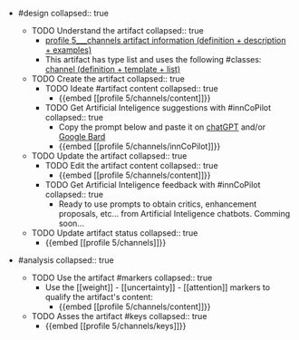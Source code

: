 
- #design
   collapsed:: true
  - TODO Understand the artifact
    collapsed:: true
    - [profile 5___channels artifact information (definition + description + examples)](https://go.innbok.com/#/page/innBoK%2Fprofile-%28id%29%2Fchannels%2Finfo)
    - This artifact has type list and uses the following #classes: [channel (definition + template + list)](https://go.innbok.com/#/page/innBoK%2Fclass%2Fchannel)
  - TODO Create the artifact
     collapsed:: true
    - TODO Ideate #artifact content
      collapsed:: true
      - {{embed [[profile 5/channels/content]]}}
    - TODO Get Artificial Inteligence suggestions with #innCoPilot
      collapsed:: true
      - Copy the prompt below and paste it on [chatGPT](https://chat.openai.com) and/or [Google Bard](https://bard.google.com/chat)
      - {{embed [[profile 5/channels/innCoPilot]]}}
  - TODO Update the artifact
    collapsed:: true
    - TODO Edit the artifact content
     collapsed:: true
      - {{embed [[profile 5/channels/content]]}}
    - TODO Get Artificial Inteligence feedback with #innCoPilot
      collapsed:: true
      - Ready to use prompts to obtain critics, enhancement proposals, etc... from Artificial Inteligence chatbots. Comming soon...
  - TODO Update artifact status
    collapsed:: true
    - {{embed [[profile 5/channels]]}}


- #analysis
  collapsed:: true
  - TODO Use the artifact #markers
    collapsed:: true
    - Use the [[weight]] - [[uncertainty]] - [[attention]] markers to qualify the artifact's content:
      - {{embed [[profile 5/channels/content]]}}
  - TODO Asses the artifact #keys
    collapsed:: true
    - {{embed [[profile 5/channels/keys]]}}








